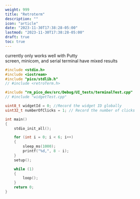 ```yaml
---
weight: 999
title: "Retroterm"
description: ""
icon: "article"
date: "2023-11-30T17:38:28-05:00"
lastmod: "2023-11-30T17:38:28-05:00"
draft: true
toc: true
---
```


currently only works well with Putty  
screen, minicom, and serial terminal have mixed results

```cpp
#include <stdio.h>
#include <iostream>
#include "pico/stdlib.h"
// #include <retroTerm.h>

#include "rm_pico_dev/src/Debug/UI_tests/terminalTest.cpp"
// #include "widgetTest.cpp"

uint8_t widgetId = 0; //Record the widget ID globally
uint32_t numberOfClicks = 1; // Record the number of clicks

int main()
{
    stdio_init_all();

    for (int i = 0; i < 6; i++)
    {
        sleep_ms(1000);
        printf("%d,", 8 - i);
    }
    setup();

    while (1)
    {
        loop();
    }
    return 0;
}
```